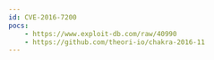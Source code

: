 ```yaml
---
id: CVE-2016-7200
pocs: 
    - https://www.exploit-db.com/raw/40990
    - https://github.com/theori-io/chakra-2016-11
---
```


